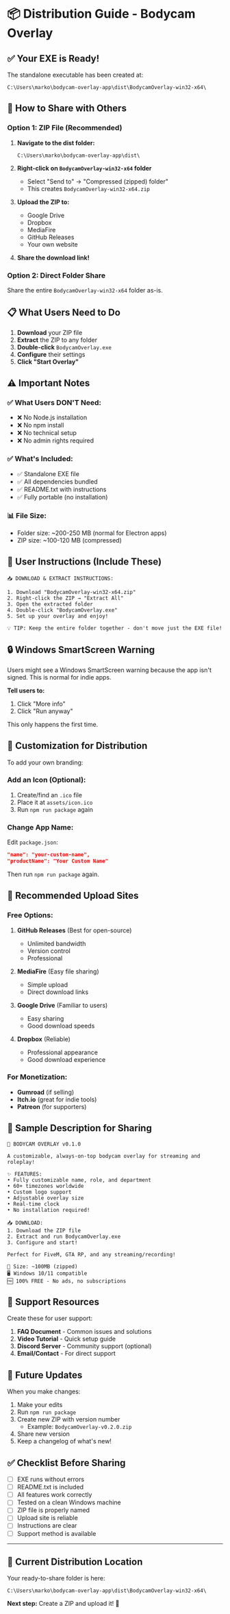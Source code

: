 # 📦 Distribution Guide - Bodycam Overlay

## ✅ **Your EXE is Ready!**

The standalone executable has been created at:
```
C:\Users\marko\bodycam-overlay-app\dist\BodycamOverlay-win32-x64\
```

## 🚀 **How to Share with Others**

### Option 1: ZIP File (Recommended)

1. **Navigate to the dist folder:**
   ```
   C:\Users\marko\bodycam-overlay-app\dist\
   ```

2. **Right-click on `BodycamOverlay-win32-x64` folder**
   - Select "Send to" → "Compressed (zipped) folder"
   - This creates `BodycamOverlay-win32-x64.zip`

3. **Upload the ZIP to:**
   - Google Drive
   - Dropbox
   - MediaFire
   - GitHub Releases
   - Your own website

4. **Share the download link!**

### Option 2: Direct Folder Share

Share the entire `BodycamOverlay-win32-x64` folder as-is.

## 📋 **What Users Need to Do**

1. **Download** your ZIP file
2. **Extract** the ZIP to any folder
3. **Double-click** `BodycamOverlay.exe`
4. **Configure** their settings
5. **Click "Start Overlay"**

## ⚠️ **Important Notes**

### ✅ **What Users DON'T Need:**
- ❌ No Node.js installation
- ❌ No npm install
- ❌ No technical setup
- ❌ No admin rights required

### ✅ **What's Included:**
- ✅ Standalone EXE file
- ✅ All dependencies bundled
- ✅ README.txt with instructions
- ✅ Fully portable (no installation)

### 📊 **File Size:**
- Folder size: ~200-250 MB (normal for Electron apps)
- ZIP size: ~100-120 MB (compressed)

## 🎯 **User Instructions (Include These)**

```
📥 DOWNLOAD & EXTRACT INSTRUCTIONS:

1. Download "BodycamOverlay-win32-x64.zip"
2. Right-click the ZIP → "Extract All"
3. Open the extracted folder
4. Double-click "BodycamOverlay.exe"
5. Set up your overlay and enjoy!

💡 TIP: Keep the entire folder together - don't move just the EXE file!
```

## 🔒 **Windows SmartScreen Warning**

Users might see a Windows SmartScreen warning because the app isn't signed. This is normal for indie apps.

**Tell users to:**
1. Click "More info"
2. Click "Run anyway"

This only happens the first time.

## 🎨 **Customization for Distribution**

To add your own branding:

### Add an Icon (Optional):
1. Create/find an `.ico` file
2. Place it at `assets/icon.ico`
3. Run `npm run package` again

### Change App Name:
Edit `package.json`:
```json
"name": "your-custom-name",
"productName": "Your Custom Name"
```

Then run `npm run package` again.

## 📱 **Recommended Upload Sites**

### Free Options:
1. **GitHub Releases** (Best for open-source)
   - Unlimited bandwidth
   - Version control
   - Professional

2. **MediaFire** (Easy file sharing)
   - Simple upload
   - Direct download links

3. **Google Drive** (Familiar to users)
   - Easy sharing
   - Good download speeds

4. **Dropbox** (Reliable)
   - Professional appearance
   - Good download experience

### For Monetization:
- **Gumroad** (if selling)
- **Itch.io** (great for indie tools)
- **Patreon** (for supporters)

## 📝 **Sample Description for Sharing**

```
🎥 BODYCAM OVERLAY v0.1.0

A customizable, always-on-top bodycam overlay for streaming and roleplay!

✨ FEATURES:
• Fully customizable name, role, and department
• 60+ timezones worldwide
• Custom logo support
• Adjustable overlay size
• Real-time clock
• No installation required!

📥 DOWNLOAD:
1. Download the ZIP file
2. Extract and run BodycamOverlay.exe
3. Configure and start!

Perfect for FiveM, GTA RP, and any streaming/recording!

💾 Size: ~100MB (zipped)
🖥️ Windows 10/11 compatible
🆓 100% FREE - No ads, no subscriptions
```

## 🐛 **Support Resources**

Create these for user support:

1. **FAQ Document** - Common issues and solutions
2. **Video Tutorial** - Quick setup guide
3. **Discord Server** - Community support (optional)
4. **Email/Contact** - For direct support

## 🔄 **Future Updates**

When you make changes:

1. Make your edits
2. Run `npm run package`
3. Create new ZIP with version number
   - Example: `BodycamOverlay-v0.2.0.zip`
4. Share new version
5. Keep a changelog of what's new!

## ✅ **Checklist Before Sharing**

- [ ] EXE runs without errors
- [ ] README.txt is included
- [ ] All features work correctly
- [ ] Tested on a clean Windows machine
- [ ] ZIP file is properly named
- [ ] Upload site is reliable
- [ ] Instructions are clear
- [ ] Support method is available

---

## 📍 **Current Distribution Location**

Your ready-to-share folder is here:
```
C:\Users\marko\bodycam-overlay-app\dist\BodycamOverlay-win32-x64\
```

**Next step:** Create a ZIP and upload it! 🚀